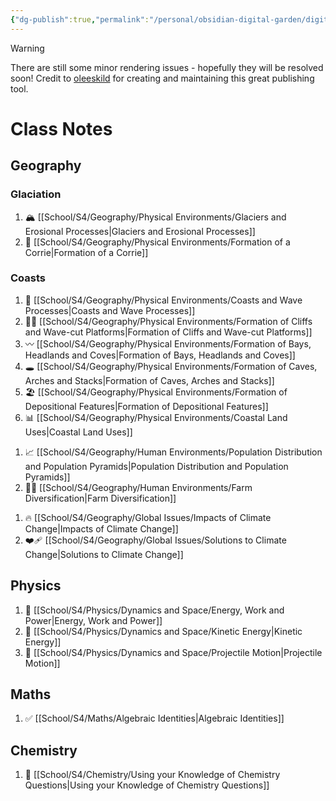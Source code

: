 ```yaml
---
{"dg-publish":true,"permalink":"/personal/obsidian-digital-garden/digital-garden-homepage/","tags":"gardenEntry","dgHomeLink":true,"dgPassFrontmatter":false}
---
```



> [!warning]
> There are still some minor rendering issues - hopefully they will be resolved soon!
> Credit to [oleeskild](https://github.com/oleeskild/) for creating and maintaining this great publishing tool.

# Class Notes
## Geography

<div class="transclusion internal-embed is-loaded"><div class="markdown-embed">

<div class="markdown-embed-title">



</div>




<div class="transclusion internal-embed is-loaded"><div class="markdown-embed">

<div class="markdown-embed-title">



</div>



### Glaciation
1. 🏔️ [[School/S4/Geography/Physical Environments/Glaciers and Erosional Processes|Glaciers and Erosional Processes]]
2. 💺 [[School/S4/Geography/Physical Environments/Formation of a Corrie|Formation of a Corrie]]

### Coasts
1. 🌊 [[School/S4/Geography/Physical Environments/Coasts and Wave Processes|Coasts and Wave Processes]]
2. 🧗‍♀️ [[School/S4/Geography/Physical Environments/Formation of Cliffs and Wave-cut Platforms|Formation of Cliffs and Wave-cut Platforms]]
3. 〰️ [[School/S4/Geography/Physical Environments/Formation of Bays, Headlands and Coves|Formation of Bays, Headlands and Coves]]
4. 🕳️ [[School/S4/Geography/Physical Environments/Formation of Caves, Arches and Stacks|Formation of Caves, Arches and Stacks]]
5. 🏖️ [[School/S4/Geography/Physical Environments/Formation of Depositional Features|Formation of Depositional Features]]
6. 📊 [[School/S4/Geography/Physical Environments/Coastal Land Uses|Coastal Land Uses]]


</div></div>



<div class="transclusion internal-embed is-loaded"><div class="markdown-embed">

<div class="markdown-embed-title">



</div>



1. 📈 [[School/S4/Geography/Human Environments/Population Distribution and Population Pyramids|Population Distribution and Population Pyramids]]
2. 🧑‍🌾 [[School/S4/Geography/Human Environments/Farm Diversification|Farm Diversification]]


</div></div>



<div class="transclusion internal-embed is-loaded"><div class="markdown-embed">

<div class="markdown-embed-title">



</div>



1. 🔥 [[School/S4/Geography/Global Issues/Impacts of Climate Change|Impacts of Climate Change]]
2. ❤️‍🩹 [[School/S4/Geography/Global Issues/Solutions to Climate Change|Solutions to Climate Change]]


</div></div>



</div></div>


## Physics

<div class="transclusion internal-embed is-loaded"><div class="markdown-embed">

<div class="markdown-embed-title">



</div>



1. 💪 [[School/S4/Physics/Dynamics and Space/Energy, Work and Power|Energy, Work and Power]]
2. 💨 [[School/S4/Physics/Dynamics and Space/Kinetic Energy|Kinetic Energy]]
3. 🏹 [[School/S4/Physics/Dynamics and Space/Projectile Motion|Projectile Motion]]


</div></div>


## Maths

<div class="transclusion internal-embed is-loaded"><div class="markdown-embed">

<div class="markdown-embed-title">



</div>



1. ✅ [[School/S4/Maths/Algebraic Identities|Algebraic Identities]]


</div></div>



## Chemistry

<div class="transclusion internal-embed is-loaded"><div class="markdown-embed">

<div class="markdown-embed-title">



</div>



1. 🧪 [[School/S4/Chemistry/Using your Knowledge of Chemistry Questions|Using your Knowledge of Chemistry Questions]]


</div></div>

